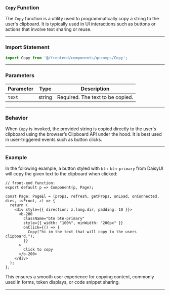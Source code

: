 ### `Copy` Function

The `Copy` function is a utility used to programmatically copy a string to the user's clipboard. It is typically used in UI interactions such as buttons or actions that involve text sharing or reuse.

---

### Import Statement

```ts
import Copy from '@/frontend/components/qecomps/Copy';
```

---

### Parameters

| Parameter | Type   | Description                          |
|-----------|--------|--------------------------------------|
| `text`    | string | Required. The text to be copied.     |

---

### Behavior

When `Copy` is invoked, the provided string is copied directly to the user's clipboard using the browser’s Clipboard API under the hood. It is best used in user-triggered events such as button clicks.

---

### Example

In the following example, a button styled with `btn btn-primary` from DaisyUI will copy the given text to the clipboard when clicked:

```tsx
// front-end function:
export default p => Component(p, Page);

const Page: PageEl = (props, refresh, getProps, onLoad, onConnected, dies, isFront, z) => {
  return (
    <div style={{ direction: z.lang.dir, padding: 10 }}>
      <b-200
        className="btn btn-primary"
        style={{ width: "100%", minWidth: "200px" }}
        onClick={() => {
          Copy("hi im the text that will copy to the users clipboard.");
        }}
      >
        Click to copy
      </b-200>
    </div>
  );
};
```

This ensures a smooth user experience for copying content, commonly used in forms, token displays, or code snippet sharing.

---
